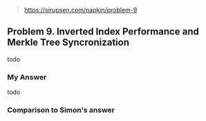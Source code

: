 > https://sirupsen.com/napkin/problem-9

## Problem 9. Inverted Index Performance and Merkle Tree Syncronization

todo

### My Answer

todo

### Comparison to Simon's answer
